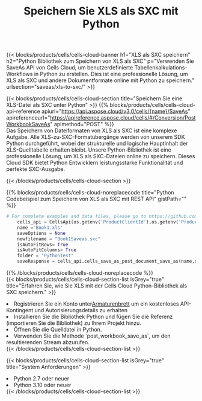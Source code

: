 ﻿---
title:  Speichern Sie XLS als SXC mit Python
description:  Verwendung des Cloud SDK Aspose.Cells für Python zum Speichern der XLS-Formatdatei als SXC-Formatdatei.
kwords: Excel, Save XLS as SXC, REST, Python
howto: How to save XLS as SXC using Aspose.Cells Cloud Python library.
---
{{< blocks/products/cells/cells-cloud-banner h1="XLS als SXC speichern" h2="Python Bibliothek zum Speichern von XLS als SXC" p="Verwenden Sie SaveAs API von Cells Cloud, um benutzerdefinierte Tabellenkalkulations-Workflows in Python zu erstellen. Dies ist eine professionelle Lösung, um XLS als SXC und andere Dokumentformate online mit Python zu speichern." urlsection="saveas/xls-to-sxc/" >}}

{{< blocks/products/cells/cells-cloud-section title="Speichern Sie eine XLS-Datei als SXC unter Python" >}}
{{% blocks/products/cells/cells-cloud-api-reference apiurl="https://api.aspose.cloud/v3.0/cells/{name}/SaveAs" apireferenceurl="https://apireference.aspose.cloud/cells/#/Conversion/PostWorkbookSaveAs" apimethod="POST" %}}
<br/>
Das Speichern von Dateiformaten von XLS als SXC ist eine komplexe Aufgabe. Alle XLS-zu-SXC-Formatübergänge werden von unserem SDK Python durchgeführt, wobei der strukturelle und logische Hauptinhalt der XLS-Quelltabelle erhalten bleibt. Unsere Python-Bibliothek ist eine professionelle Lösung, um XLS als SXC-Dateien online zu speichern. Dieses Cloud SDK bietet Python Entwicklern leistungsstarke Funktionalität und perfekte SXC-Ausgabe.

{{< /blocks/products/cells/cells-cloud-section >}}

{{% blocks/products/cells/cells-cloud-noreplacecode title="Python Codebeispiel zum Speichern von XLS als SXC mit REST API" gistPath="" %}}
  
```python
# For complete examples and data files, please go to https://github.com/aspose-cells-cloud/aspose-cells-cloud-python/
    cells_api = CellsApi(os.getenv('ProductClientId'),os.getenv('ProductClientSecret'))
    name ='Book1.xls'    
    saveOptions = None
    newfilename = "Book1Saveas.sxc"
    isAutoFitRows= True
    isAutoFitColumns= True
    folder = "PythonTest"
    saveResponse = cells_api.cells_save_as_post_document_save_as(name,save_options=saveOptions, newfilename=(folder +'/' + newfilename),folder=folder)
```
  
{{% /blocks/products/cells/cells-cloud-noreplacecode %}}
<br/>
{{< blocks/products/cells/cells-cloud-section-list isGrey="true" title="Erfahren Sie, wie Sie XLS mit der Cells Cloud Python-Bibliothek als SXC speichern." >}}
<li> Registrieren Sie ein Konto unter<a href="https://dashboard.aspose.cloud/">Armaturenbrett</a> um ein kostenloses API-Kontingent und Autorisierungsdetails zu erhalten</li>
<li>Installieren Sie die Bibliothek Python und fügen Sie die Referenz (importieren Sie die Bibliothek) zu Ihrem Projekt hinzu.</li>
<li>Öffnen Sie die Quelldatei in Python.</li>
<li>Verwenden Sie die Methode `post_workbook_save_as`, um den resultierenden Stream abzurufen.</li>
{{< /blocks/products/cells/cells-cloud-section-list >}}

{{< blocks/products/cells/cells-cloud-section-list isGrey="true" title="System Anforderungen" >}}
<li>Python 2.7 oder neuer</li>
<li>Python 3.10 oder neuer</li>
{{< /blocks/products/cells/cells-cloud-section-list >}}
